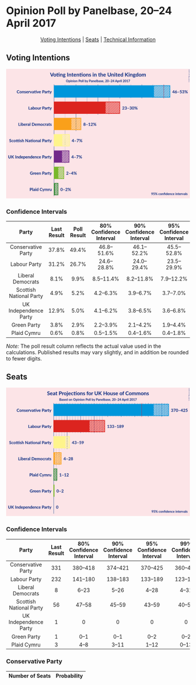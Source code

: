 # Opinion Poll by Panelbase, 20–24 April 2017

<p align="center"><a href="#voting-intentions">Voting Intentions</a> | <a href="#seats">Seats</a> | <a href="#technical-information">Technical Information</a></p>

## Voting Intentions

![Graph with voting intentions not yet produced](2017-04-24-Panelbase.png "Voting Intentions")

### Confidence Intervals

| Party | Last Result | Poll Result | 80% Confidence Interval | 90% Confidence Interval | 95% Confidence Interval | 99% Confidence Interval |
|:-----:|:-----------:|:-----------:|:-----------------------:|:-----------------------:|:-----------------------:|:-----------------------:|
| Conservative Party | 37.8% | 49.4% | 46.8–51.6% |46.1–52.2% |45.5–52.8% |44.4–54.0% |
| Labour Party | 31.2% | 26.7% | 24.6–28.8% |24.0–29.4% |23.5–29.9% |22.5–31.0% |
| Liberal Democrats | 8.1% | 9.9% | 8.5–11.4% |8.2–11.8% |7.9–12.2% |7.3–13.0% |
| Scottish National Party | 4.9% | 5.2% | 4.2–6.3% |3.9–6.7% |3.7–7.0% |3.3–7.6% |
| UK Independence Party | 12.9% | 5.0% | 4.1–6.2% |3.8–6.5% |3.6–6.8% |3.2–7.5% |
| Green Party | 3.8% | 2.9% | 2.2–3.9% |2.1–4.2% |1.9–4.4% |1.6–4.9% |
| Plaid Cymru | 0.6% | 0.8% | 0.5–1.5% |0.4–1.6% |0.4–1.8% |0.3–2.2% |

*Note:* The poll result column reflects the actual value used in the calculations. Published results may vary slightly, and in addition be rounded to fewer digits.

## Seats

![Graph with seats not yet produced](2017-04-24-Panelbase-seats.png "Seats")

### Confidence Intervals

| Party | Last Result | 80% Confidence Interval | 90% Confidence Interval | 95% Confidence Interval | 99% Confidence Interval |
|:-----:|:-----------:|:-----------------------:|:-----------------------:|:-----------------------:|:-----------------------:|
| Conservative Party | 331 | 380–418 |374–421 |370–425 |360–434 |
| Labour Party | 232 | 141–180 |138–183 |133–189 |123–199 |
| Liberal Democrats | 8 | 6–23 |5–26 |4–28 |4–31 |
| Scottish National Party | 56 | 47–58 |45–59 |43–59 |40–59 |
| UK Independence Party | 1 | 0 |0 |0 |0 |
| Green Party | 1 | 0–1 |0–1 |0–2 |0–2 |
| Plaid Cymru | 3 | 4–8 |3–11 |1–12 |0–13 |

### Conservative Party

| Number of Seats | Probability |
|:---------------:|:-----------:|
